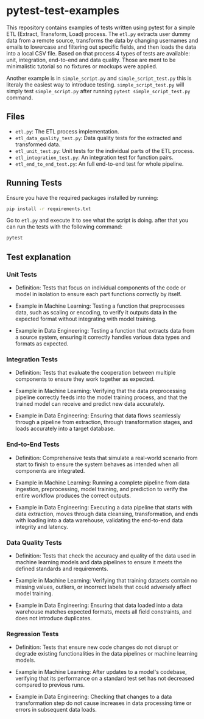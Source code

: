 # pytest-test-examples

This repository contains examples of tests written using pytest for a simple ETL (Extract, Transform, Load) process. The `etl.py` extracts user dummy data from a remote source, transforms the data by changing usernames and emails to lowercase and filtering out specific fields, and then loads the data into a local CSV file. Based on that process 4 types of tests are available: unit, integration, end-to-end and data quality. Those are ment to be minimalistic tutorial so no fixtures or mockups were applied.

Another example is in `simple_script.py` and `simple_script_test.py` this is literaly the easiest way to introduce testing. `simple_script_test.py` will simply test `simple_script.py` after running `pytest simple_script_test.py` command.

## Files

- `etl.py`: The ETL process implementation.
- `etl_data_quality_test.py`: Data quality tests for the extracted and transformed data.
- `etl_unit_test.py`: Unit tests for the individual parts of the ETL process.
- `etl_integration_test.py`: An integration test for function pairs.
- `etl_end_to_end_test.py`: An full end-to-end test for whole pipeline.

## Running Tests

Ensure you have the required packages installed by running:

```bash
pip install -r requirements.txt
```

Go to `etl.py` and execute it to see what the script is doing.
after that you can run the tests with the following command:

```bash
pytest
```

## Test explanation

### Unit Tests

- Definition: Tests that focus on individual components of the code or model in isolation to ensure each part functions correctly by itself.

- Example in Machine Learning: Testing a function that preprocesses data, such as scaling or encoding, to verify it outputs data in the expected format without integrating with model training.

- Example in Data Engineering: Testing a function that extracts data from a source system, ensuring it correctly handles various data types and formats as expected.

### Integration Tests
- Definition: Tests that evaluate the cooperation between multiple components to ensure they work together as expected.

- Example in Machine Learning: Verifying that the data preprocessing pipeline correctly feeds into the model training process, and that the trained model can receive and predict new data accurately.

- Example in Data Engineering: Ensuring that data flows seamlessly through a pipeline from extraction, through transformation stages, and loads accurately into a target database.

### End-to-End Tests
- Definition: Comprehensive tests that simulate a real-world scenario from start to finish to ensure the system behaves as intended when all components are integrated.

- Example in Machine Learning: Running a complete pipeline from data ingestion, preprocessing, model training, and prediction to verify the entire workflow produces the correct outputs.

- Example in Data Engineering: Executing a data pipeline that starts with data extraction, moves through data cleansing, transformation, and ends with loading into a data warehouse, validating the end-to-end data integrity and latency.

### Data Quality Tests
- Definition: Tests that check the accuracy and quality of the data used in machine learning models and data pipelines to ensure it meets the defined standards and requirements.

- Example in Machine Learning: Verifying that training datasets contain no missing values, outliers, or incorrect labels that could adversely affect model training.

- Example in Data Engineering: Ensuring that data loaded into a data warehouse matches expected formats, meets all field constraints, and does not introduce duplicates.

### Regression Tests
- Definition: Tests that ensure new code changes do not disrupt or degrade existing functionalities in the data pipelines or machine learning models.

- Example in Machine Learning: After updates to a model's codebase, verifying that its performance on a standard test set has not decreased compared to previous runs.

- Example in Data Engineering: Checking that changes to a data transformation step do not cause increases in data processing time or errors in subsequent data loads.